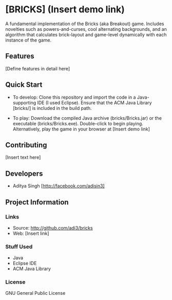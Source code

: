 # [BRICKS] (Insert demo link)

A fundamental implementation of the Bricks (aka Breakout) game. Includes novelties such as powers-and-curses, cool alternating backgrounds, and an algorithm that calculates brick-layout and game-level dynamically with each instance of the game.

## Features

[Define features in detail here]

## Quick Start

* To develop: Clone this repository and import the code in a Java-supporting IDE (I used Eclipse). Ensure that the ACM Java Library [bricks/] is included in the build path.

* To play: Download the compiled Java archive (bricks/Bricks.jar) or the executable (bricks/Bricks.exe). Double-click to begin playing. Alternatively, play the game in your browser at [Insert demo link]

## Contributing

[Insert text here]

## Developers

* Aditya Singh [http://facebook.com/adisin3]


## Project Information

### Links

* Source: http://github.com/adi3/bricks
* Web: [Insert link]

### Stuff Used

* Java
* Eclipse IDE
* ACM Java Library

### License

GNU General Public License


